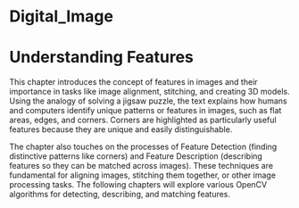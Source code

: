 # Digital_Image
# Understanding Features
This chapter introduces the concept of features in images and their importance in tasks like image alignment, stitching, and creating 3D models. Using the analogy of solving a jigsaw puzzle, the text explains how humans and computers identify unique patterns or features in images, such as flat areas, edges, and corners. Corners are highlighted as particularly useful features because they are unique and easily distinguishable.

The chapter also touches on the processes of Feature Detection (finding distinctive patterns like corners) and Feature Description (describing features so they can be matched across images). These techniques are fundamental for aligning images, stitching them together, or other image processing tasks. The following chapters will explore various OpenCV algorithms for detecting, describing, and matching features.

